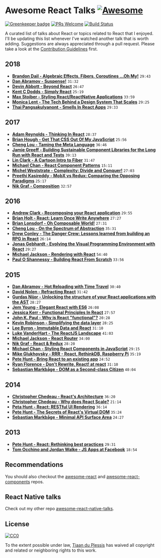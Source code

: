 # Awesome React Talks [![Awesome](https://awesome.re/badge.svg)](https://awesome.re)
[![Greenkeeper badge](https://badges.greenkeeper.io/tiaanduplessis/awesome-react-talks.svg)](https://greenkeeper.io)
[![PRs Welcome](https://img.shields.io/badge/PRs-welcome-brightgreen.svg)](http://makeapullrequest.com) [![Build Status](https://travis-ci.org/tiaanduplessis/awesome-react-talks.svg?branch=master)](https://travis-ci.org/tiaanduplessis/awesome-react-talks)

A curated list of talks about React or topics related to React that I enjoyed. I'll be updating this list whenever I've watched another talk that is worth adding. Suggestions are always appreciated through a pull request. Please take a look at the [Contribution Guidelines](CONTRIBUTING.md) first.

## 2018

- [**Brandon Dail - Algebraic Effects, Fibers, Coroutines ...Oh My!**](https://www.youtube.com/watch?v=cWY1QzyFhfk) `29:43`
- [**Dan Abramov - Suspense!**](https://youtu.be/6g3g0Q_XVb4) `31:32`
- [**Devin Abbott - Beyond React**](https://youtu.be/HVwLOcllTfI) `26:47`
- [**Kent C Dodds - Simply React**](https://www.youtube.com/watch?v=AiJ8tRRH0f8) `25:19`
- [**Max Stoiber - Styling React/ReactNative Applications**](https://youtu.be/bIK2NwoK9xk) `33:59`
- [**Monica Lent - The Tech Behind a Design System That Scales**](https://youtu.be/nVcjaiTRgSY) `29:25`
- [**Thai Pangsakulyanont - Smells In React Apps**](https://youtu.be/xBa0_b-5XDw) `29:33`

## 2017

- [**Adam Reynolds - Thinking In React**](https://pusher.com/sessions/meetup/bristol-js/thinking-in-react) `28:37`
- [**Brian Hough - Get That CSS Out Of My JavaScript**](https://www.youtube.com/watch?v=fuEq8HEf3A0) `25:56`
- [**Cheng Lou - Taming the Meta Language**](https://www.youtube.com/watch?v=_0T5OSSzxms) `36:46`
- [**Jamie Greeff - Building Sustainable Component Libraries for the Long Run with React and Tests**](https://pusher.com/sessions/meetup/bristol-js/building-sustainable-component-libraries-for-the-long-run-with-react-and-tests) `39:13`
- [**Lin Clark - A Cartoon Intro to Fiber**](https://www.youtube.com/watch?v=ZCuYPiUIONs) `31:47`
- [**Michael Chan - React Component Patterns**](https://www.youtube.com/watch?v=YaZg8wg39QQ) `15:11`
- [**Michel Weststrate - Complexity: Divide and Conquer!**](https://youtu.be/3J9EJrvqOiM) `27:03`
- [**Preethi Kasireddy - MobX vs Redux: Comparing the Opposing Paradigms**](https://www.youtube.com/watch?v=76FRrbY18Bs) `25:17`
- [**Nik Graf - Composition**](https://www.youtube.com/watch?v=qJgff2spvzM) `32:57`

## 2016

- [**Andrew Clark - Recomposing your React application**](https://www.youtube.com/watch?v=zD_judE-bXk) `29:55`
- [**Brian Holt - React: Learn Once Write Anywhere**](https://www.youtube.com/watch?v=G_nh6JnE2_4) `27:27`
- [**Brian Lonsdorf - Oh Composable World!**](https://www.youtube.com/watch?v=SfWR3dKnFIo) `27:31`
- [**Cheng Lou - On the Spectrum of Abstraction**](https://www.youtube.com/watch?v=mVVNJKv9esE) `35:31`
- [**Drew Conley - The Danger Crew: Lessons learned from building an RPG in React**](https://www.youtube.com/watch?v=0pfLapmfxdY) `26:14`
- [**Jonas Gebhardt - Evolving the Visual Programming Environment with React**](https://www.youtube.com/watch?v=WjJdaDXN5Vs) `29:27`
- [**Michael Jackson - Rendering with React**](https://www.youtube.com/watch?v=7S8v8jfLb1Q) `54:40`
- [**Paul O Shannessy - Building React From Scratch**](https://youtu.be/_MAD4Oly9yg) `33:56`

## 2015

- [**Dan Abramov - Hot Reloading with Time Travel**](https://www.youtube.com/watch?v=xsSnOQynTHs) `30:40`
- [**David Nolen - Refracting React**](https://www.youtube.com/watch?v=5hGHdETNteE) `31:42`
- [**Gurdas Nijor - Unlocking the structure of your React applications with the AST**](https://www.youtube.com/watch?v=OZGgVxFxSIs) `28:27`
- [**Jem Young - Elegant React with ES6**](https://www.youtube.com/watch?v=GzChMXy-Es0) `26:08`
- [**Jessica Kerr - Functional Principles In React**](https://www.youtube.com/watch?v=1uRC3hmKQnM) `27:57`
- [**John K. Paul - Why is React "functional"?**](https://www.youtube.com/watch?v=1-Btq9U2T24) `20:28`
- [**Kevin Robinson - Simplifying the data layer**](https://www.youtube.com/watch?v=EOz4D_714R8) `28:25`
- [**Lee Byron - Immutable Data and React**](https://www.youtube.com/watch?v=I7IdS-PbEgI) `31:10`
- [**Luke VanderHart - The ReactJS Landscape**](https://www.youtube.com/watch?v=oRmj3IUkRVk) `41:03`
- [**Michael Jackson - React Router**](https://www.youtube.com/watch?v=Q6Kczrgw6ic) `34:00`
- [**Nik Graf - React & Redux**](https://www.youtube.com/watch?v=gcnJcQ1vg_U) `28:20`
- [**Michael Chan - Styling React Components in JavaScript**](https://www.youtube.com/watch?v=0aBv8dsZs84) `29:15`
- [**Mike Glukhovsky - RRR - React, RethinkDB, Raspberry Pi**](https://www.youtube.com/watch?v=fPRLAmwmPyY) `35:19`
- [**Pete Hunt - Bring React to an existing app**](https://www.youtube.com/watch?v=B8XSi5DLGpY) `24:52`
- [**Ryan Florence - Don't Rewrite, React! at react**](https://www.youtube.com/watch?v=BF58ZJ1ZQxY) `31:10`
- [**Sebastian Markbåge - DOM as a Second-class Citizen**](https://www.youtube.com/watch?v=Zemce4Y1Y-A) `40:04`

## 2014

- [**Christopher Chedeau - React's Architecture**](https://www.youtube.com/watch?v=eCf5CquV_Bw) `36:20`
- [**Christopher Chedeau - Why does React Scale?**](https://www.youtube.com/watch?v=D-ioDiacTm8) `21:14`
- [**Peta Hunt - React: RESTful UI Rendering**](https://www.youtube.com/watch?v=IVvHPPcl2TM) `36:14`
- [**Pete Hunt - The Secrets of React's Virtual DOM**](https://www.youtube.com/watch?v=-DX3vJiqxm4) `35:24`
- [**Sebastian Markbåge - Minimal API Surface Area**](https://www.youtube.com/watch?v=4anAwXYqLG8) `24:27`

## 2013

- [**Pete Hunt - React: Rethinking best practices**](https://www.youtube.com/watch?v=x7cQ3mrcKaY) `29:31`
- [**Tom Occhino and Jordan Walke - JS Apps at Facebook**](https://www.youtube.com/watch?v=GW0rj4sNH2w) `18:54`

## Recommendations

You should also checkout the [awesome-react](https://github.com/enaqx/awesome-react) and [awesome-react-components](https://github.com/brillout/awesome-react-components) repos.

## React Native talks

Check out my other repo [awesome-react-native-talks](https://github.com/tiaanduplessis/awesome-react-native-talks).

## License
[![CC0](http://mirrors.creativecommons.org/presskit/buttons/88x31/svg/cc-zero.svg)](https://creativecommons.org/publicdomain/zero/1.0/)

To the extent possible under law, [Tiaan du Plessis](https://github.com/tiaanduplessis) has waived all copyright and related or neighboring rights to this work.

